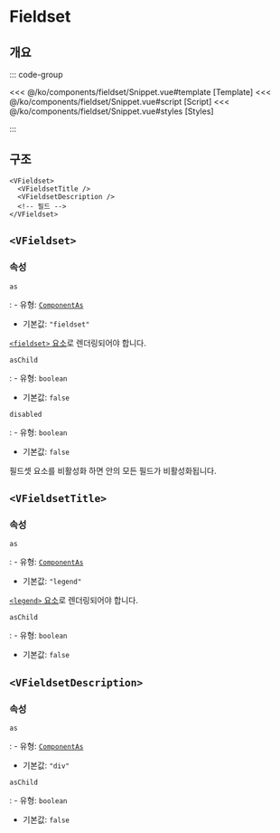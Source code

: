 <script setup lang="ts">
import Snippet from "./Snippet.vue";
</script>

# Fieldset

## 개요

<VComponentPreview>
  <Snippet />
</VComponentPreview>

::: code-group

<<< @/ko/components/fieldset/Snippet.vue#template [Template]
<<< @/ko/components/fieldset/Snippet.vue#script [Script]
<<< @/ko/components/fieldset/Snippet.vue#styles [Styles]

:::

## 구조

```vue-html
<VFieldset>
  <VFieldsetTitle />
  <VFieldsetDescription />
  <!-- 필드 -->
</VFieldset>
```

## `<VFieldset>`

### 속성

`as`

: - 유형: [`ComponentAs`](/ko/api/types/component-as/)
  - 기본값: `"fieldset"`

  [`<fieldset>` 요소](https://developer.mozilla.org/ko/docs/Web/HTML/Element/fieldset)로 렌더링되어야 합니다.

`asChild`

: - 유형: `boolean`
  - 기본값: `false`

`disabled`

: - 유형: `boolean`
  - 기본값: `false`

  필드셋 요소를 비활성화 하면 안의 모든 필드가 비활성화됩니다.

## `<VFieldsetTitle>`

### 속성

`as`

: - 유형: [`ComponentAs`](/ko/api/types/component-as/)
  - 기본값: `"legend"`

  [`<legend>` 요소](https://developer.mozilla.org/ko/docs/Web/HTML/Element/legend)로 렌더링되어야 합니다.

`asChild`

: - 유형: `boolean`
  - 기본값: `false`

## `<VFieldsetDescription>`

### 속성

`as`

: - 유형: [`ComponentAs`](/ko/api/types/component-as/)
  - 기본값: `"div"`

`asChild`

: - 유형: `boolean`
  - 기본값: `false`
